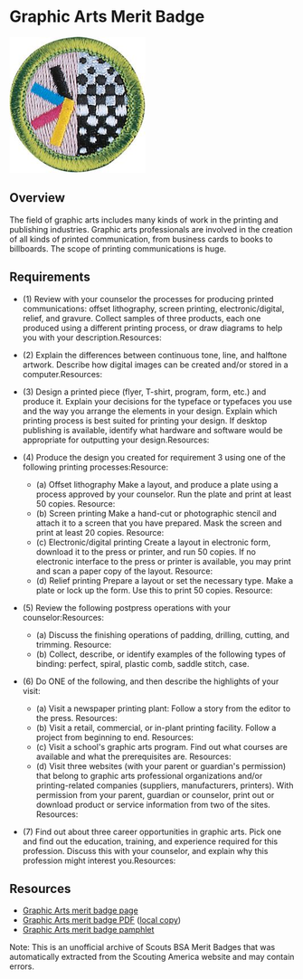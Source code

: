 

# Graphic Arts Merit Badge

![Graphic Arts Merit Badge](images/graphic-arts-merit-badge.jpg)

## Overview



The field of graphic arts includes many kinds of work in the printing and publishing industries. Graphic arts professionals are involved in the creation of all kinds of printed communication, from business cards to books to billboards. The scope of printing communications is huge.

## Requirements

* (1) Review with your counselor the processes for producing printed communications: offset lithography, screen printing, electronic/digital, relief, and gravure. Collect samples of three products, each one produced using a different printing process, or draw diagrams to help you with your description.Resources:
* (2) Explain the differences between continuous tone, line, and halftone artwork. Describe how digital images can be created and/or stored in a computer.Resources:
* (3) Design a printed piece (flyer, T-shirt, program, form, etc.) and produce it. Explain your decisions for the typeface or typefaces you use and the way you arrange the elements in your design. Explain which printing process is best suited for printing your design. If desktop publishing is available, identify what hardware and software would be appropriate for outputting your design.Resources:
* (4) Produce the design you created for requirement 3 using one of the following printing processes:Resource:
    * (a) Offset lithography  Make a layout, and produce a plate using a process approved by your counselor. Run the plate and print at least 50 copies. Resource:
    * (b) Screen printing  Make a hand-cut or photographic stencil and attach it to a screen that you have prepared. Mask the screen and print at least 20 copies. Resource:
    * (c) Electronic/digital printing  Create a layout in electronic form, download it to the press or printer, and run 50 copies. If no electronic interface to the press or printer is available, you may print and scan a paper copy of the layout. Resource:
    * (d) Relief printing  Prepare a layout or set the necessary type. Make a plate or lock up the form. Use this to print 50 copies. Resource:


* (5) Review the following postpress operations with your counselor:Resources:
    * (a) Discuss the finishing operations of padding, drilling, cutting, and trimming. Resource:
    * (b) Collect, describe, or identify examples of the following types of binding: perfect, spiral, plastic comb, saddle stitch, case.


* (6) Do ONE of the following, and then describe the highlights of your visit:
    * (a) Visit a newspaper printing plant: Follow a story from the editor to the press. Resources:
    * (b) Visit a retail, commercial, or in-plant printing facility. Follow a project from beginning to end. Resources:
    * (c) Visit a school's graphic arts program. Find out what courses are available and what the prerequisites are. Resources:
    * (d) Visit three websites (with your parent or guardian's permission) that belong to graphic arts professional organizations and/or printing-related companies (suppliers, manufacturers, printers). With permission from your parent, guardian or counselor, print out or download product or service information from two of the sites. Resources:


* (7) Find out about three career opportunities in graphic arts. Pick one and find out the education, training, and experience required for this profession. Discuss this with your counselor, and explain why this profession might interest you.Resources:


## Resources

- [Graphic Arts merit badge page](https://www.scouting.org/merit-badges/graphic-arts/)
- [Graphic Arts merit badge PDF](https://filestore.scouting.org/filestore/Merit_Badge_ReqandRes/Pamphlets/Graphic%20Arts_2025.pdf) ([local copy](files/graphic-arts-merit-badge.pdf))
- [Graphic Arts merit badge pamphlet](https://www.scoutshop.org/graphic-arts-merit-badge-pamphlet-648314.html)

Note: This is an unofficial archive of Scouts BSA Merit Badges that was automatically extracted from the Scouting America website and may contain errors.